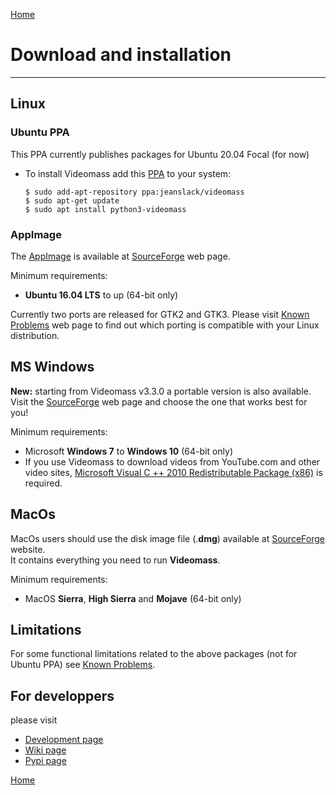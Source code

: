 [Home](index.md)

# Download and installation
--------------

## Linux

### Ubuntu PPA
This PPA currently publishes packages for Ubuntu 20.04 Focal (for now)   

- To install Videomass add this [PPA](https://launchpad.net/~jeanslack/+archive/ubuntu/videomass) 
to your system:   

    `$ sudo add-apt-repository ppa:jeanslack/videomass`   
    `$ sudo apt-get update`   
    `$ sudo apt install python3-videomass` 

### AppImage
The [AppImage](https://appimage.org/) is available at [SourceForge](https://sourceforge.net/projects/videomass2/files/)
web page.   

Minimum requirements:   
- **Ubuntu 16.04 LTS** to up (64-bit only)

Currently two ports are released for GTK2 and GTK3. Please visit 
[Known Problems](https://jeanslack.github.io/Videomass/known_problems.html)
web page to find out which porting is compatible with your Linux distribution.

## MS Windows
**New:** starting from Videomass v3.3.0 a portable version is also available.   
Visit the [SourceForge](https://sourceforge.net/projects/videomass2/files/) web page and choose the one that works best for you!

Minimum requirements:
- Microsoft **Windows 7** to **Windows 10** (64-bit only)
- If you use Videomass to download videos from YouTube.com and other video 
sites, [Microsoft Visual C ++ 2010 Redistributable Package (x86)](https://www.microsoft.com/en-US/download/details.aspx?id=5555) 
is required.

## MacOs
MacOs users should use the disk image file (.**dmg**) available at [SourceForge](https://sourceforge.net/projects/videomass2/files/) website.   
It contains everything you need to run **Videomass**.

Minimum requirements:
- MacOS **Sierra**, **High Sierra** and **Mojave** (64-bit only)

## Limitations 
For some functional limitations related to the above packages (not for Ubuntu 
PPA) see [Known Problems](https://jeanslack.github.io/Videomass/known_problems.html).   

## For developpers
please visit
- [Development page](https://github.com/jeanslack/Videomass)   
- [Wiki page](https://github.com/jeanslack/Videomass/wiki)   
- [Pypi page](https://pypi.org/project/videomass/)

[Home](index.md)

